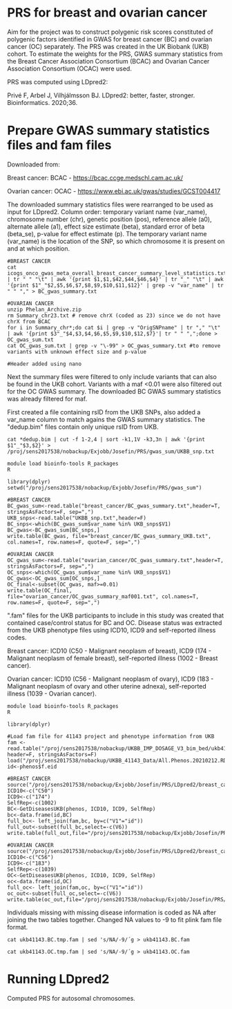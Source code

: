 # PRS for breast and ovarian cancer
Aim for the project was to construct polygenic risk scores constituted of polygenic factors identified in GWAS for breast cancer (BC) and ovarian cancer (OC) separately. The PRS was created in the UK Biobank (UKB) cohort. To estimate the weights for the PRS, GWAS summary statistics from the Breast Cancer Association Consortium (BCAC) and Ovarian Cancer Association Consortium (OCAC) were used. 

PRS was computed using LDpred2:

Privé F, Arbel J, Vilhjálmsson BJ. LDpred2: better, faster, stronger. Bioinformatics. 2020;36.

# Prepare GWAS summary statistics files and fam files
Downloaded from:

Breast cancer: BCAC - https://bcac.ccge.medschl.cam.ac.uk/

Ovarian cancer: OCAC - https://www.ebi.ac.uk/gwas/studies/GCST004417

The downloaded summary statistics files were rearranged to be used as input for LDpred2. Column order: temporary variant name (var_name), chromosome number (chr), genetic position (pos), reference allele (a0), alternate allele (a1), effect size estimate (beta), standard error of beta (beta_se), p-value for effect estimate (p). The temporary variant name (var_name) is the location of the SNP, so which chromosome it is present on and at which position.


```
#BREAST CANCER
cat icogs_onco_gwas_meta_overall_breast_cancer_summary_level_statistics.txt | tr " " "\t" | awk '{print $1,$1,$42,$44,$46,$4}' | tr "_" "\t" | awk '{print $1"_"$2,$5,$6,$7,$8,$9,$10,$11,$12}' | grep -v "var_name" | tr " " "," > BC_gwas_summary.txt

#OVARIAN CANCER
unzip Phelan_Archive.zip
rm Summary_chr23.txt # remove chrX (coded as 23) since we do not have chrX from BCAC
for i in Summary_chr*;do cat $i | grep -v "OrigSNPname" | tr "," "\t" | awk '{print $3"_"$4,$3,$4,$6,$5,$9,$10,$12,$7}'| tr " " ",";done > OC_gwas_sum.txt
cat OC_gwas_sum.txt | grep -v "\-99" > OC_gwas_summary.txt #to remove variants with unknown effect size and p-value

#Header added using nano
```
Next the summary files were filtered to only include variants that can also be found in the UKB cohort. Variants with a maf <0.01 were also filtered out for the OC GWAS summary. The downloaded BC GWAS summary statistics was already filtered for maf. 

First created a file containing rsID from the UKB SNPs, also added a var_name column to match agains the GWAS summary statistics. The "dedup.bim" files contain only unique rsID from UKB. 

```
cat *dedup.bim | cut -f 1-2,4 | sort -k1,1V -k3,3n | awk '{print $1"_"$3,$2}' > /proj/sens2017538/nobackup/Exjobb/Josefin/PRS/gwas_sum/UKBB_snp.txt
```

```
module load bioinfo-tools R_packages
R

library(dplyr)
setwd("/proj/sens2017538/nobackup/Exjobb/Josefin/PRS/gwas_sum")

#BREAST CANCER
BC_gwas_sum<-read.table("breast_cancer/BC_gwas_summary.txt",header=T, stringsAsFactors=F, sep=",")
UKB_snps<-read.table("UKBB_snp.txt",header=F)
BC_snps<-which(BC_gwas_sum$var_name %in% UKB_snps$V1)
BC_gwas<-BC_gwas_sum[BC_snps,]
write.table(BC_gwas, file="breast_cancer/BC_gwas_summary_UKB.txt", col.names=T, row.names=F, quote=F, sep=",")

#OVARIAN CANCER
OC_gwas_sum<-read.table("ovarian_cancer/OC_gwas_summary.txt",header=T, stringsAsFactors=F, sep=",")
OC_snps<-which(OC_gwas_sum$var_name %in% UKB_snps$V1)
OC_gwas<-OC_gwas_sum[OC_snps,]
OC_final<-subset(OC_gwas, maf>=0.01)
write.table(OC_final, file="ovarian_cancer/OC_gwas_summary_maf001.txt", col.names=T, row.names=F, quote=F, sep=",")
```

".fam" files for the UKB participants to include in this study was created that contained case/control status for BC and OC. Disease status was extracted from the UKB phenotype files using ICD10, ICD9 and self-reported illness codes.

Breast cancer: ICD10 (C50 - Malignant neoplasm of breast), ICD9 (174 - Malignant neoplasm of female breast), self-reported illness (1002 - Breast cancer).

Ovarian cancer: ICD10 (C56 - Malignant neoplasm of ovary), ICD9 (183 - Malignant neoplasm of ovary and other uterine adnexa), self-reported illness (1039 - Ovarian cancer).

```
module load bioinfo-tools R_packages
R

library(dplyr)

#Load fam file for 41143 project and phenotype information from UKB
fam <- read.table("/proj/sens2017538/nobackup/UKBB_IMP_DOSAGE_V3_bim_bed/ukb41143.fam", header=F, stringsAsFactors=F)
load("/proj/sens2017538/nobackup/UKBB_41143_Data/All.Phenos.20210212.RData")
id<-phenos$f.eid

#BREAST CANCER
source("/proj/sens2017538/nobackup/Exjobb/Josefin/PRS/LDpred2/breast_cancer/GetDiseaseUKB.plinkformat.R")
ICD10<-c("C50") 
ICD9<-c("174") 
SelfRep<-c(1002) 
BC<-GetDiseasesUKB(phenos, ICD10, ICD9, SelfRep)
bc<-data.frame(id,BC)
full_bc<- left_join(fam,bc, by=c("V1"="id"))
full_out<-subset(full_bc,select=-c(V6))
write.table(full_out,file="/proj/sens2017538/nobackup/Exjobb/Josefin/PRS/LDpred2/breast_cancer/ukb41143.BC.tmp.fam",col.names=F,row.names=F)

#OVARIAN CANCER
source("/proj/sens2017538/nobackup/Exjobb/Josefin/PRS/LDpred2/breast_cancer/GetDiseaseUKB.plinkformat.R")
ICD10<-c("C56") 
ICD9<-c("183")
SelfRep<-c(1039)
OC<-GetDiseasesUKB(phenos, ICD10, ICD9, SelfRep)
oc<-data.frame(id,OC)
full_oc<- left_join(fam,oc, by=c("V1"="id"))
oc_out<-subset(full_oc,select=-c(V6))
write.table(oc_out,file="/proj/sens2017538/nobackup/Exjobb/Josefin/PRS/LDpred2/ovarian_cancer/ukb41143.OC.tmp.fam",col.names=F,row.names=F)

```

Individuals missing with missing disease information is coded as NA after joining the two tables together. Changed NA values to -9 to fit plink fam file format.

```
cat ukb41143.BC.tmp.fam | sed 's/NA/-9/´g > ukb41143.BC.fam

cat ukb41143.OC.tmp.fam | sed 's/NA/-9/´g > ukb41143.OC.fam

```

# Running LDpred2
Computed PRS for autosomal chromosomes.


